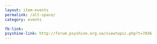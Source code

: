 ```yaml
---
layout: item-events
permalink: /alt-space/
category: events

fb-link: 
psyshine-link: http://forum.psyshine.org.ua/viewtopic.php?t=7036
---
```


